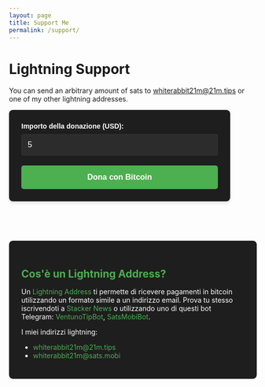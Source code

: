 ```yaml
---
layout: page
title: Support Me
permalink: /support/
---
```


# Lightning Support

You can send an arbitrary amount of sats to [whiterabbit21m@21m.tips][21mtips] or one of
my other lightning addresses.

<form method="POST" action="https://btcpay.whiterabbit21m.com/api/v1/invoices" class="btcpay-form btcpay-form--block">
  <input type="hidden" name="storeId" value="5vHj4TmiyYMCkFUpyBYf6rUDvaJ6YA7B74v2G7iYD9D2" />
  <input type="hidden" name="checkoutDesc" value="Donation" />
  <input type="hidden" name="browserRedirect" value="https://www.tuosito.com/grazie" />
  <input type="hidden" name="currency" value="USD" />
  
  <div class="form-group">
    <label for="btcpay-input-price">Importo della donazione (USD):</label>
    <input type="number" id="btcpay-input-price" name="price" value="5" min="1" step="1" class="form-control">
  </div>
  <button type="submit" class="cta-button">Dona con Bitcoin</button>
</form>

<div class="lightning-info">
  <h2>Cos'è un Lightning Address?</h2>
  <p>Un <a href="https://lightningaddress.com/">Lightning Address</a> ti permette di ricevere pagamenti in bitcoin utilizzando un formato simile a un indirizzo email. Prova tu stesso iscrivendoti a <a href="https://stacker.news/r/whiterabbit21m">Stacker News</a> o utilizzando uno di questi bot Telegram: <a href="https://t.me/VentunoTipBot">VentunoTipBot</a>, <a href="https://t.me/SatsMobiBot">SatsMobiBot</a>.</p>
  <p>I miei indirizzi lightning:</p>
  <ul>
    <li><a href="lightning:whiterabbit21m@21m.tips">whiterabbit21m@21m.tips</a></li>
    <li><a href="lightning:whiterabbit21m@sats.mobi">whiterabbit21m@sats.mobi</a></li>
  </ul>
</div>

<style>
.btcpay-form {
  display: inline-block;
  padding: 25px;
  border-radius: 8px;
  background-color: #1E1E1E;
  color: #ffffff;
  font-family: Arial, sans-serif;
  max-width: 400px;
  width: 100%;
  box-shadow: 0 4px 6px rgba(0, 0, 0, 0.1);
  margin-bottom: 40px;
}
.form-group {
  margin-bottom: 20px;
}
.form-group label {
  display: block;
  margin-bottom: 8px;
  font-weight: bold;
  color: #ffffff;
}
.form-control {
  width: 100%;
  padding: 12px;
  border: 1px solid #333;
  border-radius: 4px;
  background-color: #2C2C2C;
  color: #ffffff;
  font-size: 16px;
  transition: border-color 0.3s ease;
}
.form-control:focus {
  outline: none;
  border-color: #4CAF50;
}
.cta-button {
  display: inline-block;
  background-color: #4CAF50;
  color: #ffffff;
  padding: 15px 30px;
  border: none;
  border-radius: 5px;
  text-decoration: none;
  font-weight: bold;
  font-size: 16px;
  transition: background-color 0.3s ease, transform 0.2s ease;
  cursor: pointer;
  text-align: center;
  width: 100%;
}
.cta-button:hover, .cta-button:focus {
  background-color: #45a049;
  transform: translateY(-2px);
}
.cta-button:active {
  transform: translateY(0);
}
.lightning-info {
  background-color: #1E1E1E;
  padding: 25px;
  border-radius: 8px;
  margin-top: 40px;
}
.lightning-info h2 {
  color: #4CAF50;
  margin-bottom: 15px;
}
.lightning-info p, .lightning-info ul {
  color: #ffffff;
}
.lightning-info a {
  color: #4CAF50;
  text-decoration: none;
}
.lightning-info a:hover {
  text-decoration: underline;
}
@media (max-width: 480px) {
  .btcpay-form, .lightning-info {
    padding: 20px;
  }
  
  .cta-button {
    padding: 12px 24px;
  }
}
</style>

[21mtips]: lightning:whiterabbit21m@21m.tips
[satsmobi]: lightning:whiterabbit21m@sats.mobi
